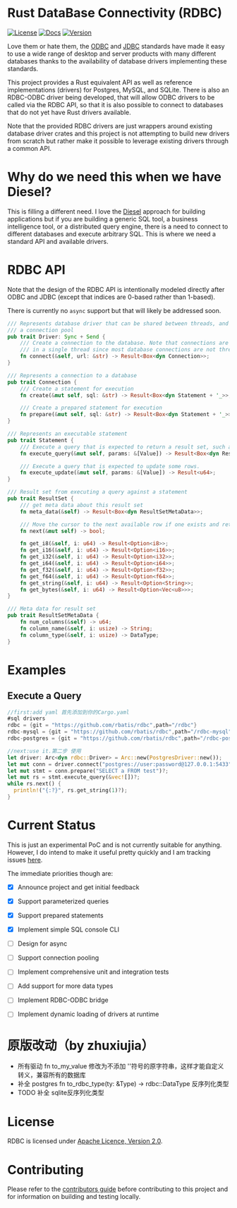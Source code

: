 
# Rust DataBase Connectivity (RDBC)

[![License](https://img.shields.io/badge/License-Apache%202.0-blue.svg)](https://opensource.org/licenses/Apache-2.0)
[![Docs](https://docs.rs/rdbc/badge.svg)](https://docs.rs/rdbc)
[![Version](https://img.shields.io/crates/v/rdbc.svg)](https://crates.io/crates/rdbc)

Love them or hate them, the [ODBC](https://en.wikipedia.org/wiki/Open_Database_Connectivity) and [JDBC](https://en.wikipedia.org/wiki/Java_Database_Connectivity) standards have made it easy to use a wide range of desktop and server products with many different databases thanks to the availability of database drivers implementing these standards.

This project provides a Rust equivalent API as well as reference implementations (drivers) for Postgres, MySQL, and SQLite. There is also an RDBC-ODBC driver being developed, that will allow ODBC drivers to be called via the RDBC API, so that it is also possible to connect to databases that do not yet have Rust drivers available.

Note that the provided RDBC drivers are just wrappers around existing database driver crates and this project is not attempting to build new drivers from scratch but rather make it possible to leverage existing drivers through a common API.

# Why do we need this when we have Diesel?

This is filling a different need. I love the [Diesel](https://diesel.rs/) approach for building applications but if you are building a generic SQL tool, a business intelligence tool, or a distributed query engine, there is a need to connect to different databases and execute arbitrary SQL. This is where we need a standard API and available drivers.

# RDBC API

Note that the design of the RDBC API is intentionally modeled directly after ODBC and JDBC (except that indices are 0-based rather than 1-based).

There is currently no `async` support but that will likely be addressed soon.

```rust
/// Represents database driver that can be shared between threads, and can therefore implement
/// a connection pool
pub trait Driver: Sync + Send {
    /// Create a connection to the database. Note that connections are intended to be used
    /// in a single thread since most database connections are not thread-safe
    fn connect(&self, url: &str) -> Result<Box<dyn Connection>>;
}

/// Represents a connection to a database
pub trait Connection {
    /// Create a statement for execution
    fn create(&mut self, sql: &str) -> Result<Box<dyn Statement + '_>>;

    /// Create a prepared statement for execution
    fn prepare(&mut self, sql: &str) -> Result<Box<dyn Statement + '_>>;
}

/// Represents an executable statement
pub trait Statement {
    /// Execute a query that is expected to return a result set, such as a `SELECT` statement
    fn execute_query(&mut self, params: &[Value]) -> Result<Box<dyn ResultSet + '_>>;

    /// Execute a query that is expected to update some rows.
    fn execute_update(&mut self, params: &[Value]) -> Result<u64>;
}

/// Result set from executing a query against a statement
pub trait ResultSet {
    /// get meta data about this result set
    fn meta_data(&self) -> Result<Box<dyn ResultSetMetaData>>;

    /// Move the cursor to the next available row if one exists and return true if it does
    fn next(&mut self) -> bool;

    fn get_i8(&self, i: u64) -> Result<Option<i8>>;
    fn get_i16(&self, i: u64) -> Result<Option<i16>>;
    fn get_i32(&self, i: u64) -> Result<Option<i32>>;
    fn get_i64(&self, i: u64) -> Result<Option<i64>>;
    fn get_f32(&self, i: u64) -> Result<Option<f32>>;
    fn get_f64(&self, i: u64) -> Result<Option<f64>>;
    fn get_string(&self, i: u64) -> Result<Option<String>>;
    fn get_bytes(&self, i: u64) -> Result<Option<Vec<u8>>>;
}

/// Meta data for result set
pub trait ResultSetMetaData {
    fn num_columns(&self) -> u64;
    fn column_name(&self, i: usize) -> String;
    fn column_type(&self, i: usize) -> DataType;
}
```

# Examples

## Execute a Query


```rust
//first:add yaml 首先添加到你的Cargo.yaml
#sql drivers
rdbc = {git = "https://github.com/rbatis/rdbc",path="/rdbc"}
rdbc-mysql = {git = "https://github.com/rbatis/rdbc",path="/rdbc-mysql"}
rdbc-postgres = {git = "https://github.com/rbatis/rdbc",path="/rdbc-postgres"}
```
```rust
//next:use it.第二步 使用
let driver: Arc<dyn rdbc::Driver> = Arc::new(PostgresDriver::new());
let mut conn = driver.connect("postgres://user:password@127.0.0.1:5433")?;
let mut stmt = conn.prepare("SELECT a FROM test")?;
let mut rs = stmt.execute_query(&vec![])?;
while rs.next() {
  println!("{:?}", rs.get_string(1)?);
}
```

# Current Status

This is just an experimental PoC and is not currently suitable for anything. However, I do intend to make it useful pretty quickly and I am tracking issues [here](https://github.com/andygrove/rdbc/issues).

The immediate priorities though are:

- [x] Announce project and get initial feedback
- [x] Support parameterized queries
- [x] Support prepared statements
- [x] Implement simple SQL console CLI
- [ ] Design for async
- [ ] Support connection pooling
- [ ] Implement comprehensive unit and integration tests
- [ ] Add support for more data types
- [ ] Implement RDBC-ODBC bridge
- [ ] Implement dynamic loading of drivers at runtime


# 原版改动（by zhuxiujia）
* 所有驱动  fn to_my_value 修改为不添加 ''符号的原字符串，这样才能自定义 转义，兼容所有的数据库
* 补全 postgres fn to_rdbc_type(ty: &Type) -> rdbc::DataType  反序列化类型
* TODO 补全 sqlite反序列化类型

# License

RDBC is licensed under [Apache Licence, Version 2.0](/LICENSE).

# Contributing

Please refer to the [contributors guide](CONTRIBUTING.md) before contributing to this project and for information on building and testing locally.